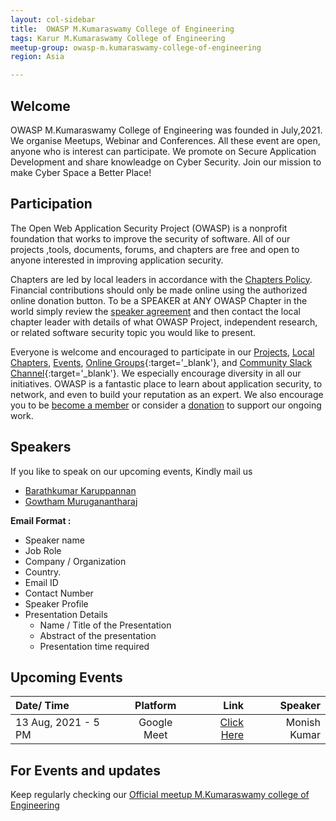 ```yaml
---
layout: col-sidebar
title:  OWASP M.Kumaraswamy College of Engineering
tags: Karur M.Kumaraswamy College of Engineering
meetup-group: owasp-m.kumaraswamy-college-of-engineering
region: Asia 

---
```


## Welcome

OWASP M.Kumaraswamy College of Engineering was founded in July,2021. We organise Meetups, Webinar and Conferences. All these event are open, anyone who is interest can participate. We promote on Secure Application Development and share knowleadge on Cyber Security. Join our mission to make Cyber Space a Better Place!

## Participation
The Open Web Application Security Project (OWASP) is a nonprofit foundation that works to improve the security of software. All of our projects ,tools, documents, forums, and chapters are free and open to anyone interested in improving application security. 

Chapters are led by local leaders in accordance with the [Chapters Policy](/www-policy/operational/chapters). Financial contributions should only be made online using the authorized online donation button. To be a SPEAKER at ANY OWASP Chapter in the world simply review the [speaker agreement](/www-policy/legal/speaker-agreement) and then contact the local chapter leader with details of what OWASP Project, independent research, or related software security topic you would like to present.

Everyone is welcome and encouraged to participate in our [Projects](/projects/), [Local Chapters](/chapters/), [Events](/events/), [Online Groups](https://groups.google.com/a/owasp.com/){:target='_blank'}, and [Community Slack Channel](https://owasp.slack.com/){:target='_blank'}. We especially encourage diversity in all our initiatives. OWASP is a fantastic place to learn about application security, to network, and even to build your reputation as an expert. We also encourage you to be [become a member](/membership/) or consider a [donation](/donate/) to support our ongoing work.

## Speakers
If you like to speak on our upcoming events, Kindly mail us

* [Barathkumar Karuppannan](mailto:barathkumar.karuppanannan@owasp.org)
* [Gowtham Muruganantharaj](mailto:gowtham.muruganantharaj@owasp.org)


**Email Format :**

- Speaker name
- Job Role
- Company / Organization
- Country.
- Email ID
- Contact Number
- Speaker Profile
- Presentation Details
    - Name / Title of the Presentation
    - Abstract of the presentation
    - Presentation time required


## Upcoming Events


| Date/ Time           | Platform    | Link                              |    Speaker |
| :---                 |    :----:   |                                         ---: |    ---: |
| 13 Aug, 2021 - 5 PM  | Google Meet |   [Click Here](meet.google.com/wpp-tnrv-hoz) | Monish Kumar |



##  For Events and updates
Keep regularly checking our [Official meetup M.Kumaraswamy college of Engineering](https://www.meetup.com/owasp-m-kumaraswamy-college-of-engineering/)

